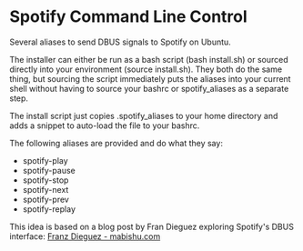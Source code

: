 Spotify Command Line Control
============================

Several aliases to send DBUS signals to Spotify on Ubuntu.

The installer can either be run as a bash script (bash install.sh) or sourced 
directly into your environment (source install.sh). They both do the same
thing, but sourcing the script immediately puts the aliases into your current
shell without having to source your bashrc or spotify_aliases as a separate step.

The install script just copies .spotify_aliases to your home directory and
adds a snippet to auto-load the file to your bashrc.

The following aliases are provided and do what they say:

- spotify-play
- spotify-pause
- spotify-stop
- spotify-next
- spotify-prev
- spotify-replay


This idea is based on a blog post by Fran Dieguez exploring Spotify's DBUS 
interface: [Franz Dieguez - mabishu.com](http://www.mabishu.com/blog/2010/11/15/playing-with-d-bus-interface-of-spotify-for-linux)

